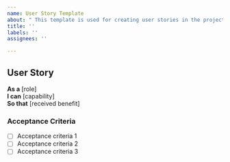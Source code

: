 ```yaml
---
name: User Story Template
about: " This template is used for creating user stories in the project."
title: ''
labels: ''
assignees: ''

---
```


## User Story

**As a** [role]  
**I can** [capability]  
**So that** [received benefit]  

### Acceptance Criteria  

- [ ] Acceptance criteria 1  
- [ ] Acceptance criteria 2  
- [ ] Acceptance criteria 3

